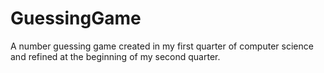 # GuessingGame
A number guessing game created in my first quarter of computer science and refined at the beginning of my second quarter.
